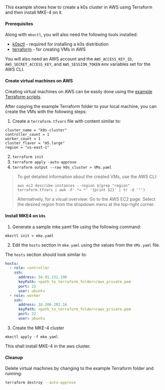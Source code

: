 This example shows how to create a k0s cluster in AWS using Terraform and then install MKE-4 on it.

#### Prerequisites

Along with `mkectl`, you will also need the following tools installed:

* [k0sctl](https://github.com/k0sproject/k0sctl#installation) - required for installing a k0s distribution
* [terraform](https://developer.hashicorp.com/terraform/tutorials/aws-get-started/install-cli) - for creating VMs in AWS

You will also need an AWS account and the `AWS_ACCESS_KEY_ID`, `AWS_SECRET_ACCESS_KEY`, and `AWS_SESSION_TOKEN` env variables set for the AWS CLI.

#### Create virtual machines on AWS

Creating virtual machines on AWS can be easily done using the [example Terraform scripts](./terraform/).

After copying the example Terraform folder to your local machine, you can create the VMs with the following steps:

1. Create a `terraform.tfvars` file with content similar to:
```
cluster_name = "k0s-cluster"
controller_count = 1
worker_count = 1
cluster_flavor = "m5.large"
region = "us-east-1"
```
2. `terraform init`
3. `terraform apply -auto-approve`
4. `terraform output --raw k0s_cluster > VMs.yaml`

> To get detailed information about the created VMs, use the AWS CLI:
> ```
> aws ec2 describe-instances --region $(grep "region" terraform.tfvars | awk -F' *= *' '{print $2}' | tr -d '"')
> ```
> Alternatively, for a visual overview:
> Go to the AWS EC2 page. Select the desired region from the dropdown menu at the top-right corner.

#### Install MKE4 on `k0s`

1. Generate a sample mke.yaml file using the following command:
```shell   
mkectl init > mke.yaml
```

2. Edit the `hosts` section in `mke.yaml` using the values from the `VMs.yaml` file.

The `hosts` section should look similar to:
```yaml
hosts:
  - role: controller
    ssh:
      address: 54.91.231.190
      keyPath: <path_to_terraform_folder>/aws_private.pem
      port: 22
      user: ubuntu
  - role: worker
    ssh:
      address: 18.206.202.16
      keyPath: <path_to_terraform_folder>/aws_private.pem
      port: 22
      user: ubuntu
```

3. Create the MKE-4 cluster
```shell
mkectl apply -f mke.yaml
```

This shall install MKE-4 in the aws cluster.

#### Cleanup

Delete virtual machines by changing to the example Terraform folder and running:
``` bash
terraform destroy --auto-approve
```
